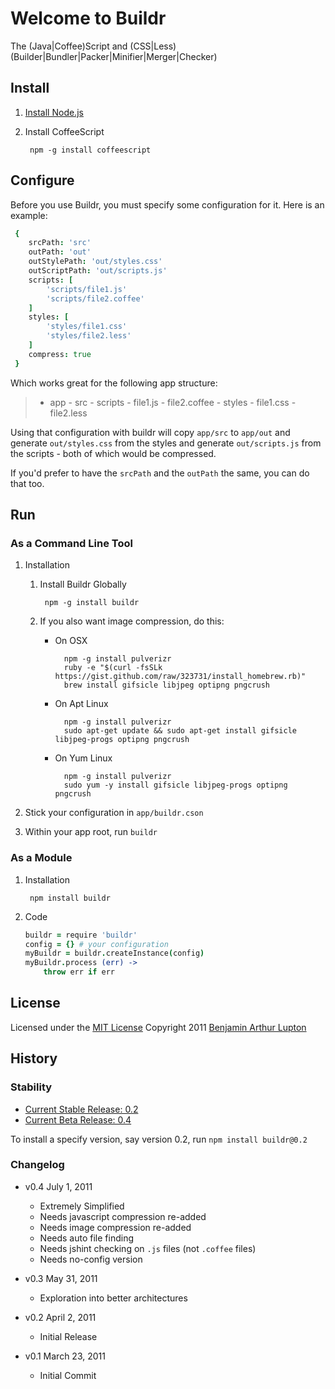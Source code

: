 # Welcome to Buildr

The (Java|Coffee)Script and (CSS|Less) (Builder|Bundler|Packer|Minifier|Merger|Checker)


## Install

1. [Install Node.js](https://github.com/balupton/node/wiki/Installing-Node.js)

1. Install CoffeeScript
		
		npm -g install coffeescript


## Configure

Before you use Buildr, you must specify some configuration for it. Here is an example:

``` coffeescript
 {
 	srcPath: 'src'
 	outPath: 'out'
	outStylePath: 'out/styles.css'
	outScriptPath: 'out/scripts.js'
 	scripts: [
 		'scripts/file1.js'
 		'scripts/file2.coffee'
 	]
 	styles: [
 		'styles/file1.css'
 		'styles/file2.less'
 	]
	compress: true
 }
```

Which works great for the following app structure:

> - app
	- src
		- scripts
			- file1.js
			- file2.coffee
		- styles
			- file1.css
			- file2.less

Using that configuration with buildr will copy `app/src` to `app/out` and generate `out/styles.css` from the styles and generate `out/scripts.js` from the scripts - both of which would be compressed.

If you'd prefer to have the `srcPath` and the `outPath` the same, you can do that too.


## Run

### As a Command Line Tool

1. Installation

	1. Install Buildr Globally

			npm -g install buildr

	1. If you also want image compression, do this:

		- On OSX
			
				npm -g install pulverizr
				ruby -e "$(curl -fsSLk https://gist.github.com/raw/323731/install_homebrew.rb)"
				brew install gifsicle libjpeg optipng pngcrush
		
		- On Apt Linux
			
				npm -g install pulverizr
				sudo apt-get update && sudo apt-get install gifsicle libjpeg-progs optipng pngcrush
		
		- On Yum Linux
			
				npm -g install pulverizr
				sudo yum -y install gifsicle libjpeg-progs optipng pngcrush

2. Stick your configuration in `app/buildr.cson`

3. Within your app root, run `buildr`


### As a Module

1. Installation

		npm install buildr

2. Code

	``` coffeescript
	buildr = require 'buildr'
	config = {} # your configuration
	myBuildr = buildr.createInstance(config)
	myBuildr.process (err) ->
		throw err if err
	```


## License

Licensed under the [MIT License](http://creativecommons.org/licenses/MIT/)
Copyright 2011 [Benjamin Arthur Lupton](http://balupton.com)


## History

### Stability

- [Current Stable Release: 0.2](https://github.com/balupton/buildr.npm/tree/0.2)
- [Current Beta Release: 0.4](https://github.com/balupton/buildr.npm/tree/0.4)

To install a specify version, say version 0.2, run `npm install buildr@0.2`

### Changelog

- v0.4 July 1, 2011
	- Extremely Simplified
	- Needs javascript compression re-added
	- Needs image compression re-added
	- Needs auto file finding
	- Needs jshint checking on `.js` files (not `.coffee` files)
	- Needs no-config version

- v0.3 May 31, 2011
	- Exploration into better architectures

- v0.2 April 2, 2011
	- Initial Release

- v0.1 March 23, 2011
	- Initial Commit

